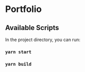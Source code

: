 # Portfolio

## Available Scripts

In the project directory, you can run:

### `yarn start`
### `yarn build`
